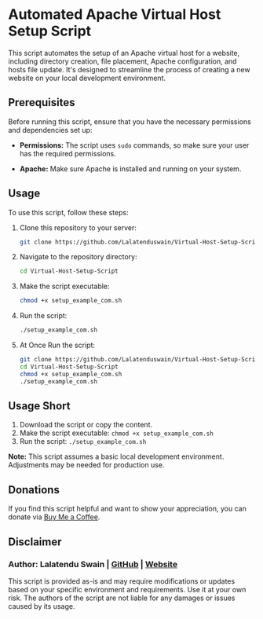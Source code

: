 # Automated Apache Virtual Host Setup Script

This script automates the setup of an Apache virtual host for a website, including directory creation, file placement, Apache configuration, and hosts file update. It's designed to streamline the process of creating a new website on your local development environment.

## Prerequisites

Before running this script, ensure that you have the necessary permissions and dependencies set up:

- **Permissions:** The script uses `sudo` commands, so make sure your user has the required permissions.

- **Apache:** Make sure Apache is installed and running on your system.
  
## Usage

To use this script, follow these steps:

1. Clone this repository to your server:

   ```bash
   git clone https://github.com/Lalatenduswain/Virtual-Host-Setup-Script.git
   ```

2. Navigate to the repository directory:

   ```bash
   cd Virtual-Host-Setup-Script
   ```

3. Make the script executable:

   ```bash
   chmod +x setup_example_com.sh
   ```

4. Run the script:

   ```bash
   ./setup_example_com.sh
   ```
5. At Once Run the script:

   ```bash
   git clone https://github.com/Lalatenduswain/Virtual-Host-Setup-Script.git
   cd Virtual-Host-Setup-Script
   chmod +x setup_example_com.sh
   ./setup_example_com.sh
   ```

## Usage Short

1. Download the script or copy the content.
2. Make the script executable: `chmod +x setup_example_com.sh`
3. Run the script: `./setup_example_com.sh`

**Note:** This script assumes a basic local development environment. Adjustments may be needed for production use.

## Donations

If you find this script helpful and want to show your appreciation, you can donate via [Buy Me a Coffee](https://www.buymeacoffee.com/lalatendu.swain).

## Disclaimer

### Author: Lalatendu Swain | [GitHub](https://github.com/Lalatenduswain) | [Website](https://blog.lalatendu.info/)

This script is provided as-is and may require modifications or updates based on your specific environment and requirements. Use it at your own risk. The authors of the script are not liable for any damages or issues caused by its usage.
